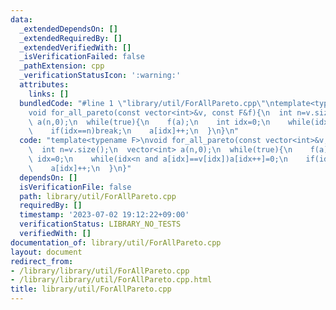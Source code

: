 ```yaml
---
data:
  _extendedDependsOn: []
  _extendedRequiredBy: []
  _extendedVerifiedWith: []
  _isVerificationFailed: false
  _pathExtension: cpp
  _verificationStatusIcon: ':warning:'
  attributes:
    links: []
  bundledCode: "#line 1 \"library/util/ForAllPareto.cpp\"\ntemplate<typename F>\n\
    void for_all_pareto(const vector<int>&v, const F&f){\n  int n=v.size();\n  vector<int>\
    \ a(n,0);\n  while(true){\n    f(a);\n    int idx=0;\n    while(idx<n and a[idx]==v[idx])a[idx++]=0;\n\
    \    if(idx==n)break;\n    a[idx]++;\n  }\n}\n"
  code: "template<typename F>\nvoid for_all_pareto(const vector<int>&v, const F&f){\n\
    \  int n=v.size();\n  vector<int> a(n,0);\n  while(true){\n    f(a);\n    int\
    \ idx=0;\n    while(idx<n and a[idx]==v[idx])a[idx++]=0;\n    if(idx==n)break;\n\
    \    a[idx]++;\n  }\n}"
  dependsOn: []
  isVerificationFile: false
  path: library/util/ForAllPareto.cpp
  requiredBy: []
  timestamp: '2023-07-02 19:12:22+09:00'
  verificationStatus: LIBRARY_NO_TESTS
  verifiedWith: []
documentation_of: library/util/ForAllPareto.cpp
layout: document
redirect_from:
- /library/library/util/ForAllPareto.cpp
- /library/library/util/ForAllPareto.cpp.html
title: library/util/ForAllPareto.cpp
---
```

